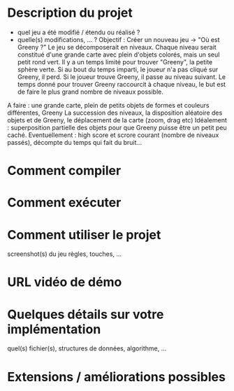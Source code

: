 # Description du projet
- quel jeu a été modifié / étendu ou réalisé ?
- quelle(s) modifications, ... ?
Objectif : Créer un nouveau jeu -> "Où est Greeny ?"
Le jeu se décomposerait en niveaux.
Chaque niveau serait constitué d'une grande carte avec plein d'objets colorés, mais un seul petit rond vert.
Il y a un temps limité pour trouver "Greeny", la petite sphère verte.
Si au bout du temps imparti, le joueur n'a pas cliqué sur Greeny, il perd.
Si le joueur trouve Greeny, il passe au niveau suivant.
Le temps donné pour trouver Greeny raccourcit à chaque niveau, le but est de faire le plus grand nombre de niveaux possible.

A faire : une grande carte, plein de petits objets de formes et couleurs différentes, Greeny
La succession des niveaux, la disposition aléatoire des objets et de Greeny, le déplacement de la carte (zoom, drag etc)
Idéalement : superposition partielle des objets pour que Greeny puisse être un petit peu caché.
Eventuellement : high score et scrore courant (nombre de niveaux passés), décompte du temps qui fait du bruit...

# Comment compiler
# Comment exécuter
# Comment utiliser le projet
screenshot(s) du jeu
règles, touches, ...
# URL vidéo de démo
# Quelques détails sur votre implémentation
quel(s) fichier(s), structures de données, algorithme, ...
# Extensions / améliorations possibles